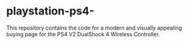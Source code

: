 # playstation-ps4-
This repository contains the code for a modern and visually appealing buying page for the PS4 V2 DualShock 4 Wireless Controller.
